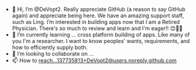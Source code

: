 - 👋 Hi, I’m @DeVopt2. Really appreciate GitHub (a reason to say GitHub again) and appreciate being here. We have an amazing support staff, such as Ling. I’m interested in building apps  now that I am a Retired Physician. There's so much to review and learn and I'm eager!! 😊💖💐
- 🌱 I’m currently learning ...
cross platform building of apps. Like many of you I'm a researcher. I want to know peoples' wants, requirements, and how to efficiently supply both. 
- 💞️ I’m looking to collaborate on ...
- 📫 How to reach...137735813+DeVopt2@users.noreply.github.com
<!---
DeVopt2/DeVopt2 is a ✨ special ✨ repository because its `README.md` (this file) appears on your GitHub profile.
You can click the Preview link to take a look at your changes.
--->
